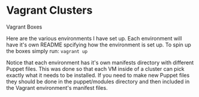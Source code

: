 Vagrant Clusters
===

Vagrant Boxes

Here are the various environments I have set up.  Each environment will have it's own README spcifying how the environment is set up.  To spin up the boxes simply run:
```vagrant up```

Notice that each environment has it's own manifests directory with different Puppet files.  This was done so that each VM inside of a cluster can pick exactly what it needs to be installed.  If you need to make new Puppet files they should be done in the puppet/modules directory and then included in the Vagrant environment's manifest files.